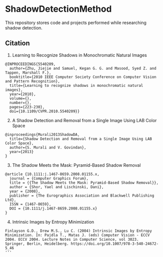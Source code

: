 # ShadowDetectionMethod

This repository stores code and projects performed while researching shadow detection. 

## <a name="Citation"></a> Citation
1. Learning to Recognize Shadows in Monochromatic Natural Images
```
@INPROCEEDINGS{5540209,
  author={Zhu, Jiejie and Samuel, Kegan G. G. and Masood, Syed Z. and Tappen, Marshall F.},
  booktitle={2010 IEEE Computer Society Conference on Computer Vision and Pattern Recognition}, 
  title={Learning to recognize shadows in monochromatic natural images}, 
  year={2010},
  volume={},
  number={},
  pages={223-230},
  doi={10.1109/CVPR.2010.5540209}}
```
2. A Shadow Detection and Removal from a Single Image Using LAB Color Space
```
@inproceedings{Murali2013ShadowDA,
  title={Shadow Detection and Removal from a Single Image Using LAB Color Space},
  author={S. Murali and V. Govindan},
  year={2013}
}
```

3. The Shadow Meets the Mask: Pyramid-Based Shadow Removal
```
@article {10.1111:j.1467-8659.2008.01155.x,
  journal = {Computer Graphics Forum},
  title = {{The Shadow Meets the Mask: Pyramid-Based Shadow Removal}},
  author = {Shor, Yael and Lischinski, Dani},
  year = {2008},
  publisher = {The Eurographics Association and Blackwell Publishing Ltd},
  ISSN = {1467-8659},
  DOI = {10.1111/j.1467-8659.2008.01155.x}
}
```

4. Intrinsic Images by Entropy Minimization
```
Finlayson G.D., Drew M.S., Lu C. (2004) Intrinsic Images by Entropy Minimization. In: Pajdla T., Matas J. (eds) Computer Vision - ECCV 2004. ECCV 2004. Lecture Notes in Computer Science, vol 3023. Springer, Berlin, Heidelberg. https://doi.org/10.1007/978-3-540-24672-5_46
'''
